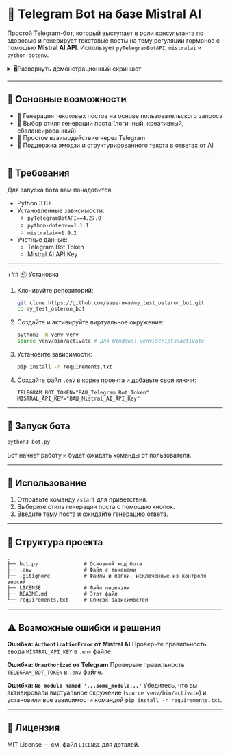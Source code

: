 # 🤖 Telegram Bot на базе Mistral AI

Простой Telegram-бот, который выступает в роли консультанта по здоровью и генерирует текстовые посты на тему регуляции гормонов с помощью **Mistral AI API**.
Использует `pyTelegramBotAPI`, `mistralai` и `python-dotenv`.
<details>
<summary>🖥Развернуть демонстрационный скриншот</summary>
<img width="1061" height="734" alt="image" src="https://github.com/user-attachments/assets/0396beb3-65c1-46e5-a354-f83f8ddc2920" />
</details>

---

## 📌 Основные возможности

- 🚀 Генерация текстовых постов на основе пользовательского запроса
- 🧠 Выбор стиля генерации поста (логичный, креативный, сбалансированный)
- 📱 Простое взаимодействие через Telegram
- 🧾 Поддержка эмодзи и структурированного текста в ответах от AI

---

## 🔧 Требования

Для запуска бота вам понадобится:

- Python 3.8+
- Установленные зависимости:
  - `pyTelegramBotAPI==4.27.0`
  - `python-dotenv==1.1.1`
  - `mistralai==1.9.2`
- Учетные данные:
  - Telegram Bot Token
  - Mistral AI API Key

---

+## 📦 Установка

1.  Клонируйте репозиторий:

    ```bash
    git clone https://github.com/ваше-имя/my_test_osteron_bot.git
    cd my_test_osteron_bot
    ```

2.  Создайте и активируйте виртуальное окружение:

    ```bash
    python3 -m venv venv
    source venv/bin/activate # Для Windows: venv\Scripts\activate
    ```

3.  Установите зависимости:

    ```bash
    pip install -r requirements.txt
    ```

4.  Создайте файл `.env` в корне проекта и добавьте свои ключи:

    ```env
    TELEGRAM_BOT_TOKEN="ВАШ_Telegram_Bot_Token"
    MISTRAL_API_KEY="ВАШ_Mistral_AI_API_Key"
    ```

---

## 🚀 Запуск бота

```bash
python3 bot.py
```

Бот начнет работу и будет ожидать команды от пользователя.

---

## 📱 Использование

1.  Отправьте команду `/start` для приветствия.
2.  Выберите стиль генерации поста с помощью кнопок.
3.  Введите тему поста и ожидайте генерацию ответа.

---

## 📁 Структура проекта

```
.
├── bot.py               # Основной код бота
├── .env                 # Файл с токенами
├── .gitignore           # Файлы и папки, исключённые из контроля версий
├── LICENSE              # Файл лицензии
├── README.md            # Этот файл
└── requirements.txt     # Список зависимостей
```

---

## ⚠️ Возможные ошибки и решения

**Ошибка: `AuthenticationError` от Mistral AI**
Проверьте правильность ввода `MISTRAL_API_KEY` в `.env` файле.

**Ошибка: `Unauthorized` от Telegram**
Проверьте правильность `TELEGRAM_BOT_TOKEN` в `.env` файле.

**Ошибка: `No module named '...some_module...'`**
Убедитесь, что вы активировали виртуальное окружение (`source venv/bin/activate`) и установили все зависимости командой `pip install -r requirements.txt`.

---

## 📝 Лицензия

MIT License — см. файл `LICENSE` для деталей.
